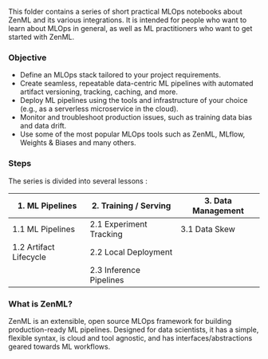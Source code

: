 
This folder contains a series of short practical MLOps notebooks about ZenML and its various integrations. It is intended for people who want to learn about MLOps in general, as well as ML practitioners who want to get started with ZenML.

### Objective

* Define an MLOps stack tailored to your project requirements.
* Create seamless, repeatable data-centric ML pipelines with automated artifact versioning, tracking, caching, and more.
* Deploy ML pipelines using the tools and infrastructure of your choice (e.g., as a serverless microservice in the cloud).
* Monitor and troubleshoot production issues, such as training data bias and data drift.
* Use some of the most popular MLOps tools such as ZenML, MLflow, Weights & Biases and many others.

### Steps
The series is divided into several lessons :

| 1. ML Pipelines	| 2. Training / Serving	| 3. Data Management	|
|---------------- | ----------------------| --------------------|
| 1.1 ML Pipelines| 2.1 Experiment Tracking|	3.1 Data Skew|
| 1.2 Artifact Lifecycle| 2.2 Local Deployment| |		
| | 2.3 Inference Pipelines| |	

### What is ZenML?
ZenML is an extensible, open source MLOps framework for building production-ready ML pipelines. Designed for data scientists, it has a simple, flexible syntax, is cloud and tool agnostic, and has interfaces/abstractions geared towards ML workflows.
